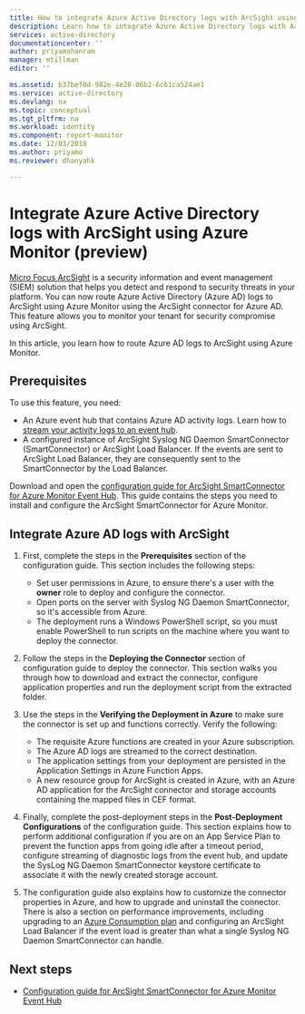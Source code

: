 ```yaml
---
title: How to integrate Azure Active Directory logs with ArcSight using Azure Monitor (preview)  | Microsoft Docs
description: Learn how to integrate Azure Active Directory logs with ArcSight using Azure Monitor (preview)
services: active-directory
documentationcenter: ''
author: priyamohanram
manager: mtillman
editor: ''

ms.assetid: b37bef0d-982e-4e28-86b2-6c61ca524ae1
ms.service: active-directory
ms.devlang: na
ms.topic: conceptual
ms.tgt_pltfrm: na
ms.workload: identity
ms.component: report-monitor
ms.date: 12/03/2018
ms.author: priyamo
ms.reviewer: dhanyahk

---
```


# Integrate Azure Active Directory logs with ArcSight using Azure Monitor (preview)

[Micro Focus ArcSight](https://software.microfocus.com/products/siem-security-information-event-management/overview) is a security information and event management (SIEM) solution that helps you detect and respond to security threats in your platform. You can now route Azure Active Directory (Azure AD) logs to ArcSight using Azure Monitor using the ArcSight connector for Azure AD. This feature allows you to monitor your tenant for security compromise using ArcSight.  

In this article, you learn how to route Azure AD logs to ArcSight using Azure Monitor. 

## Prerequisites

To use this feature, you need:
* An Azure event hub that contains Azure AD activity logs. Learn how to [stream your activity logs to an event hub](quickstart-azure-monitor-stream-logs-to-event-hub.md). 
* A configured instance of ArcSight Syslog NG Daemon SmartConnector (SmartConnector) or ArcSight Load Balancer. If the events are sent to ArcSight Load Balancer, they are consequently sent to the SmartConnector by the Load Balancer.

Download and open the [configuration guide for ArcSight SmartConnector for Azure Monitor Event Hub](https://community.softwaregrp.com/dcvta86296/attachments/dcvta86296/connector-documentation/1232/2/Microsoft%20Azure%20Monitor%20Event%20Hub.pdf). This guide contains the steps you need to install and configure the ArcSight SmartConnector for Azure Monitor. 

## Integrate Azure AD logs with ArcSight

1. First, complete the steps in the **Prerequisites** section of the configuration guide. This section includes the following steps:
    * Set user permissions in Azure, to ensure there's a user with the **owner** role to deploy and configure the connector.
    * Open ports on the server with Syslog NG Daemon SmartConnector, so it's accessible from Azure. 
    * The deployment runs a Windows PowerShell script, so you must enable PowerShell to run scripts on the machine where you want to deploy the connector.

2. Follow the steps in the **Deploying the Connector** section of configuration guide to deploy the connector. This section walks you through how to download and extract the connector, configure application properties and run the deployment script from the extracted folder. 

3. Use the steps in the **Verifying the Deployment in Azure** to make sure the connector is set up and functions correctly. Verify the following:
    * The requisite Azure functions are created in your Azure subscription.
    * The Azure AD logs are streamed to the correct destination. 
    * The application settings from your deployment are persisted in the Application Settings in Azure Function Apps. 
    * A new resource group for ArcSight is created in Azure, with an Azure AD application for the ArcSight connector and storage accounts containing the mapped files in CEF format.

4. Finally, complete the post-deployment steps in the **Post-Deployment Configurations** of the configuration guide. This section explains how to perform additional configuration if you are on an App Service Plan to prevent the function apps from going idle after a timeout period, configure streaming of diagnostic logs from the event hub, and update the SysLog NG Daemon SmartConnector keystore certificate to associate it with the newly created storage account.

5. The configuration guide also explains how to customize the connector properties in Azure, and how to upgrade and uninstall the connector. There is also a section on performance improvements, including upgrading to an [Azure Consumption plan](https://azure.microsoft.com/pricing/details/functions) and configuring an ArcSight Load Balancer if the event load is greater than what a single Syslog NG Daemon SmartConnector can handle.

## Next steps

* [Configuration guide for ArcSight SmartConnector for Azure Monitor Event Hub](https://community.softwaregrp.com/dcvta86296/attachments/dcvta86296/connector-documentation/1232/2/Microsoft%20Azure%20Monitor%20Event%20Hub.pdf)
